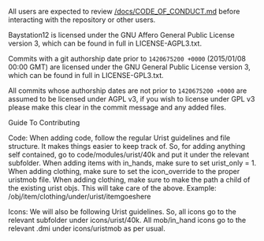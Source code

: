 All users are expected to review [/docs/CODE_OF_CONDUCT.md](/docs/CODE_OF_CONDUCT.md) before interacting with the repository or other users.

Baystation12 is licensed under the GNU Affero General Public License version 3, which can be found in full in LICENSE-AGPL3.txt.

Commits with a git authorship date prior to `1420675200 +0000` (2015/01/08 00:00 GMT) are licensed under the GNU General Public License version 3, which can be found in full in LICENSE-GPL3.txt.

All commits whose authorship dates are not prior to `1420675200 +0000` are assumed to be licensed under AGPL v3, if you wish to license under GPL v3 please make this clear in the commit message and any added files.


Guide To Contributing

Code: When adding code, follow the regular Urist guidelines and file structure. It makes things easier to keep track of. So, for adding anything self contained, go to code/modules/urist/40k and put it under the relevant subfolder. When adding items with in_hands, make sure to set urist_only = 1. When adding clothing, make sure to set the icon_override to the proper uristmob file. When adding clothing, make sure to make the path a child of the existing urist objs. This will take care of the above. Example: /obj/item/clothing/under/urist/itemgoeshere

Icons: We will also be following Urist guidelines. So, all icons go to the relevant subfolder under icons/urist/40k. All mob/in_hand icons go to the relevant .dmi under icons/uristmob as per usual.

